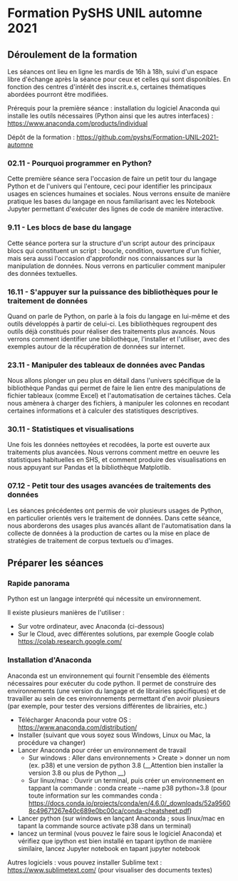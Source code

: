 # Formation PySHS UNIL automne 2021

## Déroulement de la formation

Les séances ont lieu en ligne les mardis de 16h à 18h, suivi d'un espace libre d'échange après la séance pour ceux et celles qui sont disponibles. En fonction des centres d'intérêt des inscrit.e.s, certaines thématiques abordées pourront être modifiées. 
 
Prérequis pour la première séance : installation du logiciel Anaconda qui installe les outils nécessaires (Python ainsi que les autres interfaces) : https://www.anaconda.com/products/individual
 
 Dépôt de la formation : https://github.com/pyshs/Formation-UNIL-2021-automne
 
### 02.11 - Pourquoi programmer en Python? 
 
Cette première séance sera l'occasion de faire un petit tour du langage Python et de l'univers qui l'entoure, ceci pour identifier les principaux usages en sciences humaines et sociales. Nous verrons ensuite de manière pratique les bases du langage en nous familiarisant avec les Notebook Jupyter permettant d'exécuter des lignes de code de manière interactive. 
 
### 9.11 - Les blocs de base du langage

Cette séance portera sur la structure d'un script autour des principaux blocs qui constituent un script : boucle, condition, ouverture d'un fichier, mais sera aussi l'occasion d'approfondir nos connaissances sur la manipulation de données. Nous verrons en particulier comment manipuler des données textuelles.
 
### 16.11 - S'appuyer sur la puissance des bibliothèques pour le traitement de données

Quand on parle de Python, on parle à la fois du langage en lui-même et des outils développés à partir de celui-ci. Les bibliothèques regroupent des outils déjà constitués pour réaliser des traitements plus avancés. Nous verrons comment identifier une bibliothèque, l'installer et l'utiliser, avec des exemples autour de la récupération de données sur internet.
 
### 23.11 - Manipuler des tableaux de données avec Pandas
 
Nous allons plonger un peu plus en détail dans l'univers spécifique de la bibliothèque Pandas qui permet de faire le lien entre des manipulations de fichier tableaux (comme Excel) et l'automatisation de certaines tâches. Cela nous amènera à charger des fichiers, à manipuler les colonnes en recodant certaines informations et à calculer des statistiques descriptives.  
 
### 30.11 - Statistiques et visualisations
 
Une fois les données nettoyées et recodées, la porte est ouverte aux traitements plus avancées. Nous verrons comment mettre en oeuvre les statistiques habituelles en SHS, et comment produire des visualisations en nous appuyant sur Pandas et la bibliothèque Matplotlib. 
 
### 07.12 - Petit tour des usages avancées de traitements des données

Les séances précédentes ont permis de voir plusieurs usages de Python, en particulier orientés vers le traitement de données. Dans cette séance, nous aborderons des usages plus avancés allant de l'automatisation dans la collecte de données à la production de cartes ou la mise en place de stratégies de traitement de corpus textuels ou d'images.

## Préparer les séances

### Rapide panorama

Python est un langage interprété qui nécessite un environnement. 

Il existe plusieurs manières de l'utiliser :
- Sur votre ordinateur, avec Anaconda (ci-dessous)
- Sur le Cloud, avec différentes solutions, par exemple Google colab https://colab.research.google.com/

### Installation d'Anaconda

Anaconda est un environnement qui fournit l'ensemble des éléments nécessaires pour exécuter du code python. Il permet de construire des environnements (une version du langage et de librairies spécifiques) et de travailler au sein de ces environnements permettant d'en avoir plusieurs (par exemple, pour tester des versions différentes de librairies, etc.)

- Télécharger Anaconda pour votre OS : https://www.anaconda.com/distribution/
- Installer (suivant que vous soyez sous Windows, Linux ou Mac, la procédure va changer)
- Lancer Anaconda pour créer un environnement de travail
  - Sur windows : Aller dans environnements > Create > donner un nom (ex. p38) et une version de python 3.8 (__Attention bien installer la version 3.8 ou plus de Python __)
  - Sur linux/mac : Ouvrir un terminal, puis créer un environnement en tappant la commande : conda create --name p38 python=3.8 (pour toute information sur les commandes conda : https://docs.conda.io/projects/conda/en/4.6.0/_downloads/52a95608c49671267e40c689e0bc00ca/conda-cheatsheet.pdf)
- Lancer python (sur windows en lançant Anaconda ; sous linux/mac en tapant la commande source activate p38 dans un terminal)
- lancez un terminal (vous pouvez le faire sous le logiciel Anaconda) et vérifiez que ipython est bien installé en tapant ipython de manière similaire, lancez Jupyter notebook en tapant jupyter notebook

Autres logiciels : vous pouvez installer Sublime text : https://www.sublimetext.com/ (pour visualiser des documents textes)
